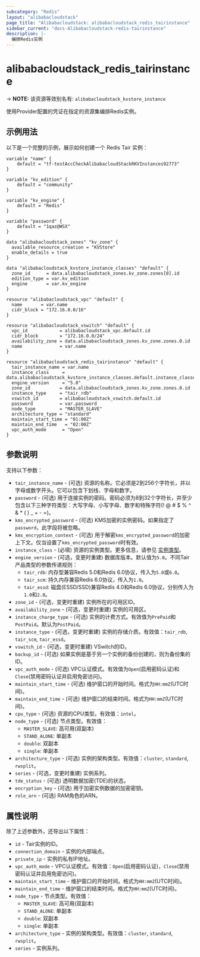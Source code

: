 ```yaml
---
subcategory: "Redis"
layout: "alibabacloudstack"
page_title: "Alibabacloudstack: alibabacloudstack_redis_tairinstance"
sidebar_current: "docs-Alibabacloudstack-redis-tairinstance"
description: |-
  编排Redis实例
---
```


# alibabacloudstack_redis_tairinstance
-> **NOTE:** 该资源等效别名有: `alibabacloudstack_kvstore_instance`

使用Provider配置的凭证在指定的资源集编排Redis实例。

## 示例用法

以下是一个完整的示例，展示如何创建一个 Redis Tair 实例：

```hcl
variable "name" {
    default = "tf-testAccCheckAlibabacloudStackRKVInstances92773"
}

variable "kv_edition" {
    default = "community"
}

variable "kv_engine" {
    default = "Redis"
}

variable "password" {
    default = "1qaz@WSX"
}

data "alibabacloudstack_zones" "kv_zone" {
  available_resource_creation = "KVStore"
  enable_details = true
}

data "alibabacloudstack_kvstore_instance_classes" "default" {
  zone_id      = data.alibabacloudstack_zones.kv_zone.zones[0].id
  edition_type = var.kv_edition
  engine       = var.kv_engine
}

resource "alibabacloudstack_vpc" "default" {
  name       = var.name
  cidr_block = "172.16.0.0/16"
}

resource "alibabacloudstack_vswitch" "default" {
  vpc_id            = alibabacloudstack_vpc.default.id
  cidr_block        = "172.16.0.0/24"
  availability_zone = data.alibabacloudstack_zones.kv_zone.zones.0.id
  name              = var.name
}

resource "alibabacloudstack_redis_tairinstance" "default" {
  tair_instance_name = var.name
  instance_class     = data.alibabacloudstack_kvstore_instance_classes.default.instance_classes.0.instance_class
  engine_version     = "5.0"
  zone_id           = data.alibabacloudstack_zones.kv_zone.zones.0.id
  instance_type     = "tair_rdb"
  vswitch_id        = alibabacloudstack_vswitch.default.id
  password          = var.password
  node_type         = "MASTER_SLAVE"
  architecture_type = "standard"
  maintain_start_time = "01:00Z"
  maintain_end_time   = "02:00Z"
  vpc_auth_mode      = "Open"
}
```

## 参数说明

支持以下参数：

* `tair_instance_name` - (可选) 资源的名称。它必须是2到256个字符长，并以字母或数字开头。它可以包含下划线、字母和数字。
* `password` - (可选) 用于连接实例的密码。密码必须为8到32个字符长，并至少包含以下三种字符类型：大写字母、小写字母、数字和特殊字符(! @ # $ % ^ & * ( ) _ + - =)。
* `kms_encrypted_password` - (可选) KMS加密的实例密码。如果指定了`password`，此字段将被忽略。
* `kms_encryption_context` - (可选) 用于解密`kms_encrypted_password`的加密上下文。仅当设置了`kms_encrypted_password`时有效。
* `instance_class` - (必填) 资源的实例类型。更多信息，请参见 [实例类型](https://www.alibabacloud.com/help/en/apsaradb-for-redis/latest/instance-types)。
* `engine_version` - (可选，变更时重建) 数据库版本。默认值为`5.0`。不同Tair产品类型的参数传递规则：
  - `tair_rdb`: 内存型兼容Redis 5.0和Redis 6.0协议，传入为`5.0`或`6.0`。
  - `tair_scm`: 持久内存兼容Redis 6.0协议，传入为`1.0`。
  - `tair_essd`: 磁盘(ESSD/SSD)兼容Redis 4.0和Redis 6.0协议，分别传入为`1.0`和`2.0`。
* `zone_id` - (可选，变更时重建) 实例所在的可用区ID。
* `availability_zone` - (可选，变更时重建) 实例的可用区。
* `instance_charge_type` - (可选) 实例的计费方式。有效值为`PrePaid`和`PostPaid`。默认为`PostPaid`。
* `instance_type` - (可选，变更时重建) 实例的存储介质。有效值：`tair_rdb`, `tair_scm`, `tair_essd`。
* `vswitch_id` - (可选，变更时重建) VSwitch的ID。
* `backup_id` - (可选) 如果实例是基于另一个实例的备份创建的，则为备份集的ID。
* `vpc_auth_mode` - (可选) VPC认证模式。有效值为`Open`(启用密码认证)和`Close`(禁用密码认证并启用免密访问)。
* `maintain_start_time` - (可选) 维护窗口的开始时间。格式为`HH:mmZ`(UTC时间)。
* `maintain_end_time` - (可选) 维护窗口的结束时间。格式为`HH:mmZ`(UTC时间)。
* `cpu_type` - (可选) 资源的CPU类型。有效值：`intel`。
* `node_type` - (可选) 节点类型。有效值：
  - `MASTER_SLAVE`: 高可用(双副本)
  - `STAND_ALONE`: 单副本
  - `double`: 双副本
  - `single`: 单副本
* `architecture_type` - (可选) 实例的架构类型。有效值：`cluster`, `standard`, `rwsplit`。
* `series` - (可选，变更时重建) 实例系列。
* `tde_status` - (可选) 透明数据加密(TDE)的状态。
* `encryption_key` - (可选) 用于加密实例数据的加密密钥。
* `role_arn` - (可选) RAM角色的ARN。

## 属性说明

除了上述参数外，还导出以下属性：

* `id` - Tair实例的ID。
* `connection_domain` - 实例的内部端点。
* `private_ip` - 实例的私有IP地址。
* `vpc_auth_mode` - VPC认证模式。有效值：`Open`(启用密码认证)，`Close`(禁用密码认证并启用免密访问)。
* `maintain_start_time` - 维护窗口的开始时间。格式为`HH:mmZ`(UTC时间)。
* `maintain_end_time` - 维护窗口的结束时间。格式为`HH:mmZ`(UTC时间)。
* `node_type` - 节点类型。有效值：
  - `MASTER_SLAVE`: 高可用(双副本)
  - `STAND_ALONE`: 单副本
  - `double`: 双副本
  - `single`: 单副本
* `architecture_type` - 实例的架构类型。有效值：`cluster`, `standard`, `rwsplit`。
* `series` - 实例系列。